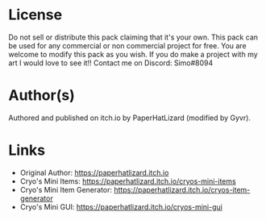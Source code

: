 # License
Do not sell or distribute this pack claiming that it's your own.
This pack can be used for any commercial or non commercial project for free.
You are welcome to modify this pack as you wish.
If you do make a project with my art I would love to see it!!
Contact me on Discord: Simo#8094

# Author(s)
Authored and published on itch.io by PaperHatLizard (modified by Gyvr).

# Links
- Original Author: https://paperhatlizard.itch.io
- Cryo's Mini Items: https://paperhatlizard.itch.io/cryos-mini-items
- Cryo's Mini Item Generator: https://paperhatlizard.itch.io/cryos-item-generator
- Cryo's Mini GUI: https://paperhatlizard.itch.io/cryos-mini-gui